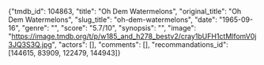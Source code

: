 {"tmdb_id": 104863, "title": "Oh Dem Watermelons", "original_title": "Oh Dem Watermelons", "slug_title": "oh-dem-watermelons", "date": "1965-09-16", "genre": "", "score": "5.7/10", "synopsis": "", "image": "https://image.tmdb.org/t/p/w185_and_h278_bestv2/cray1bUFH1ctMlfomV0j3JQ3S3Q.jpg", "actors": [], "comments": [], "recommandations_id": [144615, 83909, 122479, 144943]}